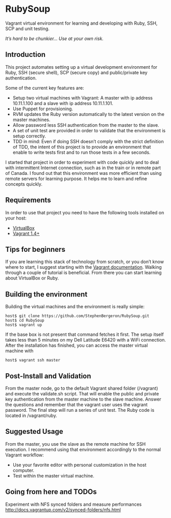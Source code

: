 
RubySoup
========

Vagrant virtual environment for learning and developing with Ruby, SSH, SCP and unit testing.

*It’s hard to be chunkier… Use at your own risk.*

Introduction
------------

This project automates setting up a virtual development environment for Ruby, SSH (secure shell), SCP (secure copy) and public/private key authentication. 

Some of the current key features are:

*	Setup two virtual machines with Vagrant: A master with ip address 10.11.1.100 and a slave with ip address 10.11.1.101.
*	Use Puppet for provisioning. 
*	RVM updates the Ruby version automatically to the latest version on the master machines.
*	Allow password less SSH authentication from the master to the slave. 
*	A set of unit test are provided in order to validate that the environment is setup correctly. 
*	TDD in mind: Even if doing SSH doesn’t comply with the strict definition of TDD, the intent of this project is to provide an environment that enable to write tests first and to run those tests in a few seconds.

I started that project in order to experiment with code quickly and to deal with intermittent Internet connection, such as in the train or in remote part of Canada. I found out that this environment was more efficient than using remote servers for learning purpose. It helps me to learn and refine concepts quickly. 


Requirements
------------

In order to use that project you need to have the following tools installed on your host:
*	[VirtualBox](https://www.virtualbox.org)
*	[Vagrant 1.4+](http://vagrantup.com)

Tips for beginners
------------------

If you are learning this stack of technology from scratch, or you don’t know where to start, I suggest starting with the [Vagrant documentation](http://docs.vagrantup.com/v2/). Walking through a couple of tutorial is beneficial. From there you can start learning about VirtualBox or Ruby. 

Building the environment
------------------------

Building the virtual machines and the environment is really simple:

	host$ git clone https://github.com/StephenBergeron/RubySoup.git
	host$ cd RubySoup
	host$ vagrant up
	
If the base box is not present that command fetches it first. The setup itself takes less than 5 minutes on my Dell Latitude E6420 with a WiFi connection. After the installation has finished, you can access the master virtual machine with

	host$ vagrant ssh master
  
Post-Install and Validation 
---------------------------

From the master node, go to the default Vagrant shared folder (/vagrant) and execute the validate.sh script. That will enable the public and private key authentication from the master machine to the slave machine. Answer the questions and remember that the vagrant user uses the vagrant password. The final step will run a series of unit test. The Ruby code is located in /vagrant/ruby.

Suggested Usage
---------------

From the master, you use the slave as the remote machine for SSH execution. I recommend using that environment accordingly to the normal Vagrant workflow:
*	Use your favorite editor with personal customization in the host computer.
*	Test within the master virtual machine.

Going from here and TODOs 
-------------------------

Experiment with NFS synced folders and measure performances
http://docs.vagrantup.com/v2/synced-folders/nfs.html
